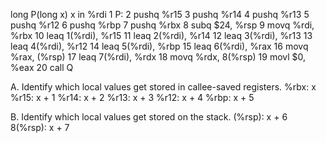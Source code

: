 long P(long x)
x in %rdi
1 P:
2   pushq  %r15
3   pushq  %r14
4   pushq  %r13
5   pushq  %r12
6   pushq  %rbp
7   pushq  %rbx
8   subq   $24,     %rsp
9   movq   %rdi,    %rbx
10  leaq   1(%rdi), %r15
11  leaq   2(%rdi), %r14
12  leaq   3(%rdi), %r13
13  leaq   4(%rdi), %r12
14  leaq   5(%rdi), %rbp
15  leaq   6(%rdi), %rax
16  movq   %rax,    (%rsp)
17  leaq   7(%rdi), %rdx
18  movq   %rdx,    8(%rsp)
19  movl   $0,      %eax
20  call   Q

A. Identify which local values get stored in callee-saved registers.
    %rbx: x
    %r15: x + 1
    %r14: x + 2
    %r13: x + 3
    %r12: x + 4
    %rbp: x + 5

B. Identify which local values get stored on the stack.
   (%rsp): x + 6
  8(%rsp): x + 7
